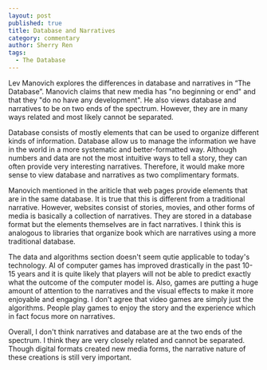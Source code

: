 ```yaml
---
layout: post
published: true
title: Database and Narratives
category: commentary
author: Sherry Ren
tags: 
  - The Database
---
```


Lev Manovich explores the differences in database and narratives in “The Database”. Manovich claims that new media has "no beginning or end" and that they "do no have any development". He also views database and narratives to be on two ends of the spectrum. However, they are in many ways related and most likely cannot be separated. 

Database consists of mostly elements that can be used to organize different kinds of information. Database allow us to manage the information we have in the world in a more systematic and better-formatted way. Although numbers and data are not the most intuitive ways to tell a story, they can often provide very interesting narratives. Therefore, it would make more sense to view database and narratives as two complimentary formats. 

Manovich mentioned in the ariticle that web pages provide elements that are in the same database. It is true that this is different from a traditional narrative. However, websites consist of stories, movies, and other forms of media is basically a collection of narratives. They are stored in a database format but the elements themselves are in fact narratives. I think this is analogous to libraries that organize book which are narratives using a more traditional database. 

The data and algorithms section doesn't seem qutie applicable to today's technology. AI of computer games has improved drastically in the past 10-15 years and it is quite likely that players will not be able to predict exactly what the outcome of the computer model is. Also, games are putting a huge amount of attention to the narratives and the visual effects to make it more enjoyable and engaging. I don't agree that video games are simply just the algorithms. People play games to enjoy the story and the experience which in fact focus more on narratives. 

Overall, I don't think narratives and database are at the two ends of the spectrum. I think they are very closely related and cannot be separated. Though digital formats created new media forms, the narrative nature of these creations is still very important. 